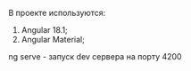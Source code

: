 В проекте используются:
1. Angular 18.1;
2. Angular Material;

ng serve - запуск dev сервера на порту 4200 
   